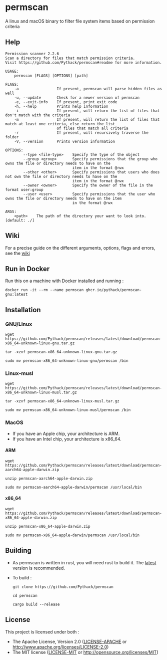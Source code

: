 # permscan

A linux and macOS binary to filter file system items based on permission criteria

## Help

```
Permission scanner 2.2.6
Scan a directory for files that match permission criteria.
Visit https://github.com/Pythack/permscan#readme for more information.

USAGE:
    permscan [FLAGS] [OPTIONS] [path]

FLAGS:
    -a                 If present, permscan will parse hidden files as well
    -u, --update       Check for a newer version of permscan
    -e, --exit-info    If present, print exit code
    -h, --help         Prints help information
    -i                 If present, will return the list of files that don't match with the criteria
    -m                 If present, will return the list of files that match at least one criteria, else return the list
                       of files that match all criteria
    -r                 If present, will recursively traverse the folder
    -V, --version      Prints version information

OPTIONS:
        --type <file-type>    Specify the type of the object
        --group <group>       Specify permissions that the group who owns the file or directory needs to have on the
                              item in the format @rwx
        --other <other>       Specify permissions that users who does not own the file or directory needs to have on the
                              item in the format @rwx
        --owner <owner>       Specify the owner of the file in the format user:group
        --user <user>         Specify permissions that the user who owns the file or directory needs to have on the item
                              in the format @rwx

ARGS:
    <path>    The path of the directory your want to look into. [default: ./]
```

## Wiki

For a precise guide on  the different arguments, options, flags and errors, see the [wiki](https://github.com/Pythack/permscan/wiki)

## Run in Docker

Run this on a machine with Docker installed and running :

```console
docker run -it --rm --name permscan ghcr.io/pythack/permscan-gnu:latest
```

## Installation

### GNU/Linux

```
wget https://github.com/Pythack/permscan/releases/latest/download/permscan-x86_64-unknown-linux-gnu.tar.gz
```
```
tar -xzvf permscan-x86_64-unknown-linux-gnu.tar.gz
```
```
sudo mv permscan-x86_64-unknown-linux-gnu/permscan /bin
```

### Linux-musl

```
wget https://github.com/Pythack/permscan/releases/latest/download/permscan-x86_64-unknown-linux-musl.tar.gz
```
```
tar -xzvf permscan-x86_64-unknown-linux-musl.tar.gz
```
```
sudo mv permscan-x86_64-unknown-linux-musl/permscan /bin
```

### MacOS

* If you have an Apple chip, your architecture is ARM.
* If you have an Intel chip, your architecture is x86_64.

#### ARM

```
wget https://github.com/Pythack/permscan/releases/latest/download/permscan-aarch64-apple-darwin.zip
```
```
unzip permscan-aarch64-apple-darwin.zip
```
```
sudo mv permscan-aarch64-apple-darwin/permscan /usr/local/bin
```

#### x86_64

```
wget https://github.com/Pythack/permscan/releases/latest/download/permscan-x86_64-apple-darwin.zip
```
```
unzip permscan-x86_64-apple-darwin.zip
```
```
sudo mv permscan-x86_64-apple-darwin/permscan /usr/local/bin
```

## Building

* As permscan is written in rust, you will need rust to build it. The
  [latest](https://www.rust-lang.org/tools/install) version is recommended.

* To build :

  ```
  git clone https://github.com/Pythack/permscan
  ```
  ```
  cd permscan
  ```
  ```
  cargo build --release
  ```

## License

This project is licensed under both :

* The Apache License, Version 2.0 ([LICENSE-APACHE](LICENSE-APACHE) or <http://www.apache.org/licenses/LICENSE-2.0>)
* The MIT license ([LICENSE-MIT](LICENSE-MIT) or
  <http://opensource.org/licenses/MIT>)
